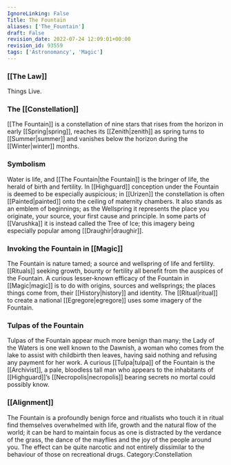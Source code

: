 ```yaml
---
IgnoreLinking: False
Title: The Fountain
aliases: ['The_Fountain']
draft: False
revision_date: 2022-07-24 12:09:01+00:00
revision_id: 93559
tags: ['Astronomancy', 'Magic']
---
```


### [[The Law]]
Things Live.
### The [[Constellation]]
[[The Fountain]] is a constellation of nine stars that rises from the horizon in early [[Spring|spring]], reaches its [[Zenith|zenith]] as spring turns to [[Summer|summer]] and vanishes below the horizon during the [[Winter|winter]] months. 
### Symbolism
Water is life, and [[The Fountain|the Fountain]] is the bringer of life, the herald of birth and fertility. In [[Highguard]] conception under the Fountain is deemed to be especially auspicious; in [[Urizen]] the constellation is often [[Painted|painted]] onto the ceiling of maternity chambers. It also stands as an emblem of beginnings; as the Wellspring it represents the place you originate, your source, your first cause and principle. In some parts of [[Varushka]] it is instead called the Tree of Ice; this imagery being especially popular among [[Draughir|draughir]]. 
### Invoking the Fountain in [[Magic]]
The Fountain is nature tamed; a source and wellspring of life and fertility. [[Rituals]] seeking growth, bounty or fertility all benefit from the auspices of the Fountain. A curious lesser-known efficacy of the Fountain in [[Magic|magic]] is to do with origins, sources and wellsprings; the places things come from, their [[History|history]] and identity. The [[Ritual|ritual]] to create a national [[Egregore|egregore]] uses some imagery of the Fountain. 
### Tulpas of the Fountain
Tulpas of the Fountain appear much more benign than many; the Lady of the Waters is one well known to the Dawnish, a woman who comes from the lake to assist with childbirth then leaves, having said nothing and refusing any payment for her work. A curious [[Tulpa|tulpa]] of the Fountain is the [[Archivist]], a pale, bloodless tall man who appears to the inhabitants of [[Highguard]]’s [[Necropolis|necropolis]] bearing secrets no mortal could possibly know. 
### [[Alignment]]
The Fountain is a profoundly benign force and ritualists who touch it in ritual find themselves overwhelmed with life, growth and the natural flow of the world; it can be hard to maintain focus as one is distracted by the verdance of the grass, the dance of the mayflies and the joy of the people around you. The effect can be quite narcotic and not entirely dissimilar to the behaviour of those on recreational drugs. 
Category:Constellation